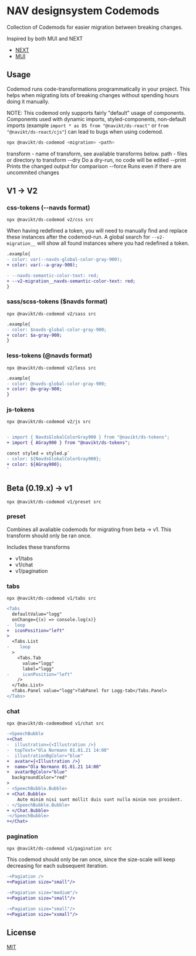 # NAV designsystem Codemods

Collection of Codemods for easier migration between breaking changes.

Inspired by both MUI and NEXT

- [NEXT](https://nextjs.org/docs/advanced-features/codemods)
- [MUI](https://github.com/mui/material-ui/tree/master/packages/mui-codemod)

## Usage

Codemod runs code-transformations programmatically in your project. This helps when migrating lots of breaking changes without spending hours doing it manually.

NOTE: This codemod only supports fairly "default" usage of components. Components used with dynamic imports, styled-components, non-default imports (example `import * as DS from "@navikt/ds-react"` or `from "@navikt/ds-react/cjs"`) can lead to bugs when using codemod.

```javascript
npx @navikt/ds-codemod <migration> <path>
```

transform - name of transform, see available transforms below.
path - files or directory to transform
--dry Do a dry-run, no code will be edited
--print Prints the changed output for comparison
--force Runs even if there are uncommited changes

## V1 -> V2

### css-tokens (--navds format)

`npx @navikt/ds-codemod v2/css src`

When having redefined a token, you will need to manually find and replace these instances after the codemod-run. A global search for `--v2-migration__` will show all found instances where you had redefined a token.

```diff
.example{
- color: var(--navds-global-color-gray-900);
+ color: var(--a-gray-900);

- --navds-semantic-color-text: red;
+ --v2-migration__navds-semantic-color-text: red;
}
```

### sass/scss-tokens ($navds format)

`npx @navikt/ds-codemod v2/sass src`

```diff
.example{
- color: $navds-global-color-gray-900;
+ color: $a-gray-900;
}
```

### less-tokens (@navds format)

`npx @navikt/ds-codemod v2/less src`

```diff
.example{
- color: @navds-global-color-gray-900;
+ color: @a-gray-900;
}
```

### js-tokens

`npx @navikt/ds-codemod v2/js src`

```diff

- import { NavdsGlobalColorGray900 } from "@navikt/ds-tokens";
+ import { AGray900 } from "@navikt/ds-tokens";

const styled = styled.p`
- color: ${NavdsGlobalColorGray900};
+ color: ${AGray900};
`
```

## Beta (0.19.x) -> v1

`npx @navikt/ds-codemod v1/preset src`

### preset

Combines all avaliable codemods for migrating from beta -> v1. This transform should only be ran once.

Includes these transforms

- v1/tabs
- v1/chat
- v1/pagination

### tabs

`npx @navikt/ds-codemod v1/tabs src`

```diff
<Tabs
  defaultValue="logg"
  onChange={(x) => console.log(x)}
-  loop
+  iconPosition="left"
>
  <Tabs.List
-    loop
  >
    <Tabs.Tab
      value="logg"
      label="logg"
-     iconPosition="left"
    />
  </Tabs.List>
  <Tabs.Panel value="logg">TabPanel for Logg-tab</Tabs.Panel>
</Tabs>
```

### chat

`npx @navikt/ds-codemodmod v1/chat src`

```diff
-<SpeechBubble
+<Chat
-  illustration={<Illustration />}
-  topText="Ola Normann 01.01.21 14:00"
-  illustrationBgColor="blue"
+  avatar={<Illustration />}
+  name="Ola Normann 01.01.21 14:00"
+  avatarBgColor="blue"
  backgroundColor="red"
>
- <SpeechBubble.Bubble>
+ <Chat.Bubble>
    Aute minim nisi sunt mollit duis sunt nulla minim non proident.
- </SpeechBubble.Bubble>
+ </Chat.Bubble>
-</SpeechBubble>
+</Chat>
```

### pagination

`npx @navikt/ds-codemod v1/pagination src`

This codemod should only be ran once, since the size-scale will keep decreasing for each subsequent iteration.

```diff
-<Pagiation />
+<Pagiation size="small"/>

-<Pagiation size="medium"/>
+<Pagiation size="small"/>

-<Pagiation size="small"/>
+<Pagiation size="xsmall"/>
```

## License

[MIT](https://github.com/navikt/Designsystemet/blob/master/LICENCE)
